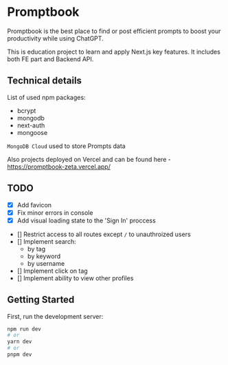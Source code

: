# Promptbook

Promptbook is the best place to find or post efficient prompts to boost your productivity while using ChatGPT.

This is education project to learn and apply Next.js key features. It includes both FE part and Backend API.

## Technical details

List of used npm packages:

- bcrypt
- mongodb
- next-auth
- mongoose

`MongoDB Cloud` used to store Prompts data

Also projects deployed on Vercel and can be found here - https://promptbook-zeta.vercel.app/

## TODO

- [x] Add favicon
- [x] Fix minor errors in console
- [x] Add visual loading state to the 'Sign In' proccess
- [] Restrict access to all routes except `/` to unauthroized users
- [] Implement search:
  - by tag
  - by keyword
  - by username
- [] Implement click on tag
- [] Implement ability to view other profiles

## Getting Started

First, run the development server:

```bash
npm run dev
# or
yarn dev
# or
pnpm dev
```
